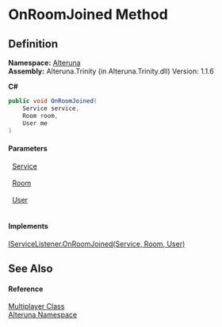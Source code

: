# OnRoomJoined Method




## Definition
**Namespace:** <a href="N_Alteruna">Alteruna</a>  
**Assembly:** Alteruna.Trinity (in Alteruna.Trinity.dll) Version: 1.1.6

**C#**
``` C#
public void OnRoomJoined(
	Service service,
	Room room,
	User me
)
```



#### Parameters
<dl><dt>  <a href="T_Alteruna_Service">Service</a></dt><dd> </dd><dt>  <a href="T_Alteruna_Room">Room</a></dt><dd> </dd><dt>  <a href="T_Alteruna_User">User</a></dt><dd> </dd></dl>

#### Implements
<a href="M_Alteruna_IServiceListener_OnRoomJoined">IServiceListener.OnRoomJoined(Service, Room, User)</a>  


## See Also


#### Reference
<a href="T_Alteruna_Multiplayer">Multiplayer Class</a>  
<a href="N_Alteruna">Alteruna Namespace</a>  
